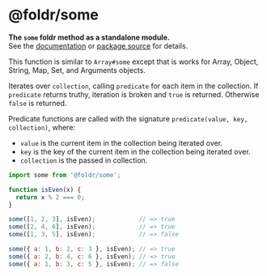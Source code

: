 # @foldr/some

**The `some` foldr method as a standalone module.**    
See the [documentation](http://foldr.com/0.0.0/some) or [package source](https:/github.com/CloudVessel/foldr/blob/master/packages/categories/some/src/index.js) for details.

This function is similar to `Array#some` except that is works for Array, Object, String,
Map, Set, and Arguments objects.

Iterates over `collection`, calling `predicate` for each item in the collection. If `predicate`
returns truthy, iteration is broken and `true` is returned. Otherwise `false` is returned.

Predicate functions are called with the signature `predicate(value, key, collection)`, where:
- `value` is the current item in the collection being iterated over.
- `key` is the key of the current item in the collection being iterated over.
- `collection` is the passed in collection.

```js
import some from '@foldr/some';

function isEven(x) {
  return x % 2 === 0;
}

some([1, 2, 3], isEven);            // => true
some([2, 4, 6], isEven);            // => true
some([1, 3, 5], isEven);            // => false

some({ a: 1, b: 2, c: 3 }, isEven); // => true
some({ a: 2, b: 4, c: 6 }, isEven); // => true
some({ a: 1, b: 3, c: 5 }, isEven); // => false
```
